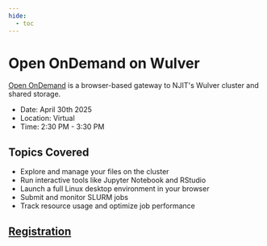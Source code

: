 ```yaml
---
hide:
  - toc
---
```


# Open OnDemand on Wulver

[Open OnDemand](ondemand.njit.edu) is a browser-based gateway to NJIT's Wulver cluster and shared storage.

- Date: April 30th 2025
- Location: Virtual
- Time: 2:30 PM - 3:30 PM

## Topics Covered

* Explore and manage your files on the cluster
* Run interactive tools like Jupyter Notebook and RStudio
* Launch a full Linux desktop environment in your browser
* Submit and monitor SLURM jobs
* Track resource usage and optimize job performance


## [Registration](https://njit-edu.zoom.us/webinar/register/WN_Zqpb1T-PS4KzRDBhEIabbA)

